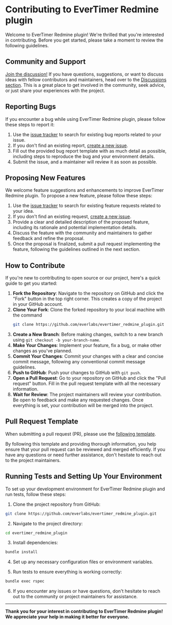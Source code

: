 Contributing to EverTimer Redmine plugin
========================================
Welcome to EverTimer Redmine plugin! We're thrilled that you're interested in contributing. Before you get started, please take a moment to review the following guidelines.

Community and Support
---------------------
[Join the discussion!](https://github.com/everlabs/evertimer_redmine_plugin/discussions) If you have questions, suggestions, or want to discuss ideas with fellow contributors and maintainers, head over to the [Discussions section](https://github.com/everlabs/evertimer_redmine_plugin/discussions). This is a great place to get involved in the community, seek advice, or just share your experiences with the project.

Reporting Bugs
--------------
If you encounter a bug while using EverTimer Redmine plugin, please follow these steps to report it:

1. Use the [issue tracker](https://github.com/everlabs/evertimer_redmine_plugin/issues?q=is%3Aissue+is%3Aopen+sort%3Aupdated-desc) to search for existing bug reports related to your issue.
2. If you don't find an existing report, [create a new issue](https://github.com/everlabs/evertimer_redmine_plugin/issues/new?assignees=&labels=&projects=&template=bug_report.md&title=).
3. Fill out the provided bug report template with as much detail as possible, including steps to reproduce the bug and your environment details.
4. Submit the issue, and a maintainer will review it as soon as possible.

Proposing New Features
----------------------
We welcome feature suggestions and enhancements to improve EverTimer Redmine plugin. To propose a new feature, please follow these steps:

1. Use the [issue tracker](https://github.com/everlabs/evertimer_redmine_plugin/issues?q=is%3Aissue+is%3Aopen+sort%3Aupdated-desc) to search for existing feature requests related to your idea.
2. If you don't find an existing request, [create a new issue](https://github.com/everlabs/evertimer_redmine_plugin/issues/new?assignees=&labels=&projects=&template=feature_request.md&title=).
3. Provide a clear and detailed description of the proposed feature, including its rationale and potential implementation details.
4. Discuss the feature with the community and maintainers to gather feedback and refine the proposal.
5. Once the proposal is finalized, submit a pull request implementing the feature, following the guidelines outlined in the next section.

How to Contribute
-----------------

If you're new to contributing to open source or our project, here's a quick guide to get you started:

1. **Fork the Repository**: Navigate to the repository on GitHub and click the "Fork" button in the top right corner. This creates a copy of the project in your GitHub account.
2. **Clone Your Fork**: Clone the forked repository to your local machine with the command
   ```bash
   git clone https://github.com/everlabs/evertimer_redmine_plugin.git
   ```
3. **Create a New Branch**: Before making changes, switch to a new branch using `git checkout -b your-branch-name`.
4. **Make Your Changes**: Implement your feature, fix a bug, or make other changes as you've planned.
5. **Commit Your Changes**: Commit your changes with a clear and concise commit message, following any conventional commit message guidelines.
6. **Push to GitHub**: Push your changes to GitHub with `git push`.
7. **Open a Pull Request**: Go to your repository on GitHub and click the "Pull request" button. Fill in the pull request template with all the necessary information.
8. **Wait for Review**: The project maintainers will review your contribution. Be open to feedback and make any requested changes. Once everything is set, your contribution will be merged into the project.

Pull Request Template
---------------------
When submitting a pull request (PR), please use the [following template](.github/PULL_REQUEST_TEMPLATE/pull_request_template.md).

By following this template and providing thorough information, you help ensure that your pull request can be reviewed and merged efficiently. If you have any questions or need further assistance, don't hesitate to reach out to the project maintainers.

Running Tests and Setting Up Your Environment
---------------------------------------------
To set up your development environment for EverTimer Redmine plugin and run tests, follow these steps:

1. Clone the project repository from GitHub:
```bash
git clone https://github.com/everlabs/evertimer_redmine_plugin.git
```

2. Navigate to the project directory:
```bash
cd evertimer_redmine_plugin
```

3. Install dependencies:
```bash
bundle install
```

4. Set up any necessary configuration files or environment variables.

5. Run tests to ensure everything is working correctly:
```bash
bundle exec rspec
```

6. If you encounter any issues or have questions, don't hesitate to reach out to the community or project maintainers for assistance.

---

**Thank you for your interest in contributing to EverTimer Redmine plugin! We appreciate your help in making it better for everyone.**
